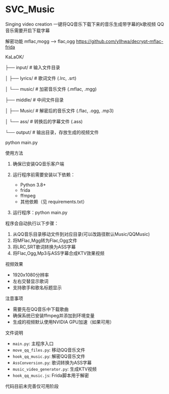 # SVC_Music
Singing video creation
一键将QQ音乐下载下来的音乐生成带字幕的k歌视频
QQ音乐需要开启下载字幕

解密功能
mflac,mogg --> flac,ogg
https://github.com/yllhwa/decrypt-mflac-frida

KaLaOK/

├── input/ # 输入文件目录

│ ├── lyrics/ # 歌词文件 (.lrc, .srt)

│ └── music/ # 加密音乐文件 (.mflac, .mgg)

├── middle/ # 中间文件目录

│ ├── Music/ # 解密后的音乐文件 (.flac, .ogg, .mp3)

│ └── ass/ # 转换后的字幕文件 (.ass)

└── output/ # 输出目录，存放生成的视频文件


python main.py


  使用方法
1. 确保已安装QQ音乐客户端
2. 运行程序前需要安装以下依赖：
   - Python 3.8+
   - frida
   - ffmpeg
   - 其他依赖（见 requirements.txt）

3. 运行程序：python main.py


程序会自动执行以下步骤：
1. 从QQ音乐目录移动文件到对应目录(可以改路径默认Music/QQMusic)
2. 将MFlac,Mgg转为Flac,Ogg文件
3. 将LRC,SRT歌词转换为ASS字幕
4. 将Flac,Ogg,Mp3与ASS字幕合成KTV效果视频

 视频效果
- 1920x1080分辨率
- 左右交替显示歌词
- 支持歌手和歌名标题显示

 注意事项
- 需要先在QQ音乐中下载歌曲
- 确保系统已安装ffmpeg并添加到环境变量
- 生成的视频默认使用NVIDIA GPU加速（如果可用）

文件说明
- `main.py`: 主程序入口
- `move_qq_files.py`: 移动QQ音乐文件
- `hook_qq_music.py`: 解密QQ音乐文件
- `AssConversion.py`: 歌词转换为ASS字幕
- `music_video_generator.py`: 生成KTV视频
- `hook_qq_music.js`: Frida脚本用于解密






代码目前未完善仅可用阶段
